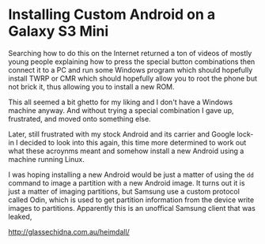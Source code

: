 # Installing Custom Android on a Galaxy S3 Mini

Searching how to do this on the Internet returned a ton of videos of mostly
young people explaining how to press the special button combinations then
connect it to a PC and run some Windows program which should hopefully install
TWRP or CMR which should hopefully allow you to root the phone but not brick
it, thus allowing you to install a new ROM.

This all seemed a bit ghetto for my liking and I don't have a Windows machine
anyway. And without trying a special combination I gave up, frustrated, and
moved onto something else.

Later, still frustrated with my stock Android and its carrier and Google
lock-in I decided to look into this again, this time more determined to work
out what these acroynms meant and somehow install a new Android using a machine
running Linux. 

I was hoping installing a new Android would be just a matter of using the `dd`
command to image a partition with a new Android image. It turns out it is just
a matter of imaging partitions, but Samsung use a custom protocol called Odin,
which is used to get partition information from the device write images to
partitions. Apparently this is an unoffical Samsung client that was leaked,  



http://glassechidna.com.au/heimdall/


